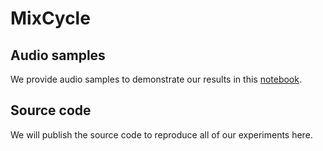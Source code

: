 # MixCycle

## Audio samples
We provide audio samples to demonstrate our results in this [notebook](TODO).

## Source code
We will publish the source code to reproduce all of our experiments here.
